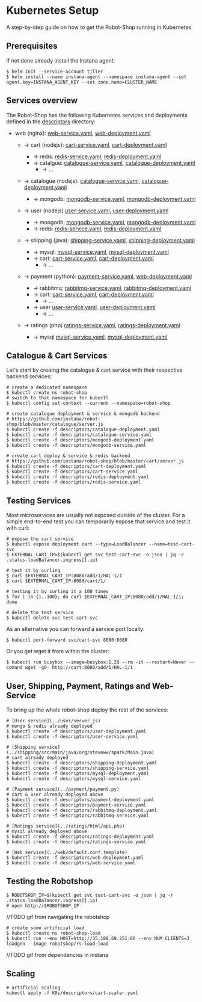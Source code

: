 # Kubernetes Setup

A step-by-step guide on how to get the Robot-Shop running in Kubernetes.

## Prerequisites

If not done already install the Instana agent:

    $ helm init --service-account tiller
    $ helm install --name instana-agent --namespace instana-agent --set agent.key=INSTANA_AGENT_KEY --set zone.name=CLUSTER_NAME

## Services overview

The Robot-Shop has the following Kubernetes services and deployments defined in the [descriptors](../descriptors/) directory:

* web (nginx): [web-service.yaml](./descriptors/web-service.yaml), [web-deployment.yaml](./descriptors/web-deployment.yaml)
    * -> cart (nodejs): [cart-service.yaml](./descriptors/cart-service.yaml), [cart-deployment.yaml](./descriptors/cart-deployment.yaml)
        * -> redis: [redis-service.yaml](./descriptors/redis-service.yaml), [redis-deployment.yaml](./descriptors/redis-deployment.yaml)
        * -> catalgue: [catalogue-service.yaml](./descriptors/catalogue-service.yaml), [catalogue-deployment.yaml](./descriptors/catalogue-deployment.yaml)
            * -> ...  
    * -> catalogue (nodejs): [catalogue-service.yaml](./descriptors/catalogue-service.yaml), [catalogue-deployment.yaml](./descriptors/catalogue-deployment.yaml)
        * -> mongodb: [mongodb-service.yaml](./descriptors/mongodb-service.yaml), [mongodb-deployment.yaml](./descriptors/mongodb-deployment.yaml)

    * -> user (nodejs) [user-service.yaml](./descriptors/user-service.yaml), [user-deployment.yaml](./descriptors/user-deployment.yaml)
        * -> mongodb: [mongodb-service.yaml](./descriptors/mongodb-service.yaml), [mongodb-deployment.yaml](./descriptors/mongodb-deployment.yaml)
        * -> redis: [redis-service.yaml](./descriptors/redis-service.yaml), [redis-deployment.yaml](./descriptors/redis-deployment.yaml)
    * -> shipping (java): [shipping-service.yaml](./descriptors/shipping-service.yaml), [shipping-deployment.yaml](./descriptors/shipping-deployment.yaml)
        * -> mysql: [mysql-service.yaml](./descriptors/mysql-service.yaml), [mysql-deployment.yaml](./descriptors/mysql-deployment.yaml)
        * -> cart: [cart-service.yaml](./descriptors/cart-service.yaml), [cart-deployment.yaml](./descriptors/cart-deployment.yaml)
            * -> ...
    * -> payment (python): [payment-service.yaml](./descriptors/payment-service.yaml), [web-deployment.yaml](./descriptors/payment-deployment.yaml)
        * -> rabbitmq: [rabbitmq-service.yaml](./descriptors/rabbitmq-service.yaml), [rabbitmq-deployment.yaml](./descriptors/rabbitmq-deployment.yaml)
        * -> cart: [cart-service.yaml](./descriptors/cart-service.yaml), [cart-deployment.yaml](./descriptors/cart-deployment.yaml)
            * -> ...
        * -> user  [user-service.yaml](./descriptors/user-service.yaml), [user-deployment.yaml](./descriptors/user-deployment.yaml)
            * -> ...
    * -> ratings (php) [ratings-service.yaml](./descriptors/ratings-service.yaml), [ratings-deployment.yaml](./descriptors/ratings-deployment.yaml)
        * -> mysql [mysql-service.yaml](./descriptors/mysql-service.yaml), [mysql-deployment.yaml](./descriptors/mysql-deployment.yaml)

## Catalogue & Cart Services

Let's start by creatng the catalogue & cart service with their respective backend services:

    # create a dedicated namespace
    $ kubectl create ns robot-shop
    # switch to that namaspace for kubectl
    $ kubectl config set-context --current --namespace=robot-shop

    # create catalogue deployment & service & mongodb backend
    # https://github.com/instana/robot-shop/blob/master/catalogue/server.js
    $ kubectl create -f descriptors/catalogue-deployment.yaml
    $ kubectl create -f descriptors/catalogue-service.yaml
    $ kubectl create -f descriptors/mongodb-deployment.yaml
    $ kubectl create -f descriptors/mongodb-service.yaml

    # create cart deploy & service & redis backend
    # https://github.com/instana/robot-shop/blob/master/cart/server.js
    $ kubectl create -f descriptors/cart-deployment.yaml
    $ kubectl create -f descriptors/cart-service.yaml
    $ kubectl create -f descriptors/redis-deployment.yaml
    $ kubectl create -f descriptors/redis-service.yaml


## Testing Services

Most microservices are usually not exposed outside of the cluster. For a simple end-to-end test you can temporarily expose that service and test it with curl:

    # expose the cart service
    $ kubectl expose deployment cart --type=LoadBalancer --name=test-cart-svc
    $ EXTERNAL_CART_IP=$(kubectl get svc test-cart-svc -o json | jq -r .status.loadBalancer.ingress[].ip)
    
    # test it by curling
    $ curl $EXTERNAL_CART_IP:8080/add/1/HAL-1/1
    $ curl $EXTERNAL_CART_IP:8080/cart/1/
    
    # testing it by curling it a 100 times
    $ for i in {1..100}; do curl $EXTERNAL_CART_IP:8080/add/1/HAL-1/1; done

    # delete the test service
    $ kubectl delete svc test-cart-svc

As an alternative you can forward a service port locally:

    $ kubectl port-forward svc/cart-svc 8080:8080

Or you get wget it from within the cluster:

    $ kubectl run busybox --image=busybox:1.28 --rm -it --restart=Never --comand wget -qO- http://cart:8080/add/1/HAL-1/1

## User, Shipping, Payment, Ratings and Web-Service

To bring up the whole robot-shop deploy the rest of the services:

    # [User service](../user/server.js)
    # mongo & redis already deployed    
    $ kubectl create -f descriptors/user-deployment.yaml
    $ kubectl create -f descriptors/user-service.yaml

    # [Shipping service](../shipping/src/main/java/org/steveww/spark/Main.java)
    # cart already deployed
    $ kubectl create -f descriptors/shipping-deployment.yaml
    $ kubectl create -f descriptors/shipping-service.yaml
    $ kubectl create -f descriptors/mysql-deployment.yaml
    $ kubectl create -f descriptors/mysql-service.yaml

    # [Payment service](../payment/payment.py)
    # cart & user already deployed above
    $ kubectl create -f descriptors/payment-deployment.yaml
    $ kubectl create -f descriptors/payment-service.yaml
    $ kubectl create -f descriptors/rabbitmq-deployment.yaml
    $ kubectl create -f descriptors/rabbitmq-service.yaml

    # [Ratings service](../ratings/html/api.php)
    # mysql already deployed above
    $ kubectl create -f descriptors/ratings-deployment.yaml
    $ kubectl create -f descriptors/ratings-service.yaml

    # [Web service](../web/default.conf.template)
    $ kubectl create -f descriptors/web-deployment.yaml
    $ kubectl create -f descriptors/web-service.yaml

## Testing the Robotshop

    $ ROBOTSHOP_IP=$(kubectl get svc test-cart-svc -o json | jq -r .status.loadBalancer.ingress[].ip)
    # open http://$ROBOTSHOP_IP

//TODO gif from navigating the robotshop

    # create some artificial load
    $ kubectl create ns robot-shop-load
    $ kubectl run --env HOST=http://35.188.69.251:80 --env NUM_CLIENTS=3 loadgen --image robotshop/rs-load-load

//TODO gif from dependencies in instana

## Scaling

    # artificial scaling
    kubectl apply -f K8s/descriptors/cart-scaler.yaml
